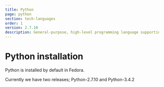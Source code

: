 ```yaml
---
title: Python
page: python
section: tech-languages
order: 1
version: 2.7.10
description: General-purpose, high-level programming language supporting multiple programming paradigms.
---
```


# Python installation

Python is installed by default in Fedora.

Currently we have two releases; Python-2.7.10 and Python-3.4.2
